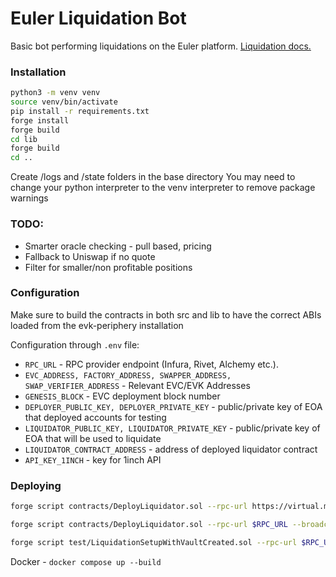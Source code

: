 # Euler Liquidation Bot

Basic bot performing liquidations on the Euler platform. [Liquidation docs.](https://docs.euler.finance/euler-vault-kit-white-paper/#liquidation)

### Installation

```bash
python3 -m venv venv
source venv/bin/activate
pip install -r requirements.txt
forge install
forge build
cd lib
forge build
cd ..
```

Create /logs and /state folders in the base directory
You may need to change your python interpreter to the venv interpreter to remove package warnings

### TODO:
- Smarter oracle checking - pull based, pricing
- Fallback to Uniswap if no quote
- Filter for smaller/non profitable positions

### Configuration

Make sure to build the contracts in both src and lib to have the correct ABIs loaded from the evk-periphery installation

Configuration through `.env` file:

- `RPC_URL` - RPC provider endpoint (Infura, Rivet, Alchemy etc.).
- `EVC_ADDRESS, FACTORY_ADDRESS, SWAPPER_ADDRESS, SWAP_VERIFIER_ADDRESS` - Relevant EVC/EVK Addresses
- `GENESIS_BLOCK` - EVC deployment block number
- `DEPLOYER_PUBLIC_KEY, DEPLOYER_PRIVATE_KEY` - public/private key of EOA that deployed accounts for testing
- `LIQUIDATOR_PUBLIC_KEY, LIQUIDATOR_PRIVATE_KEY` - public/private key of EOA that will be used to liquidate
- `LIQUIDATOR_CONTRACT_ADDRESS` - address of deployed liquidator contract
- `API_KEY_1INCH` - key for 1inch API


### Deploying

```bash
forge script contracts/DeployLiquidator.sol --rpc-url https://virtual.mainnet.rpc.tenderly.co/24f051ac-9429-419a-890e-c5dc56bf2649 --broadcast --ffi -vvv --slow
```

```bash
forge script contracts/DeployLiquidator.sol --rpc-url $RPC_URL --broadcast --ffi -vvv --slow
```

```bash
forge script test/LiquidationSetupWithVaultCreated.sol --rpc-url $RPC_URL --broadcast --ffi -vvv --slow --evm-version shanghai
```

Docker -
`docker compose up --build`